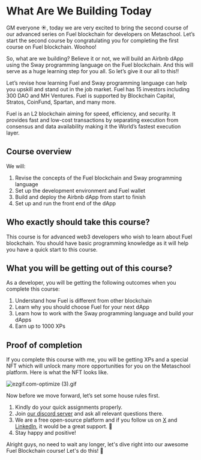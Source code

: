 # What Are We Building Today

GM everyone ☀️, today we are very excited to bring the second course of our advanced series on Fuel blockchain for developers on Metaschool. Let’s start the second course by congratulating you for completing the first course on Fuel blockchain. Woohoo!

So, what are we building? Believe it or not, we will build an Airbnb dApp using the Sway programming language on the Fuel blockchain. And this will serve as a huge learning step for you all. So let’s give it our all to this!!

Let’s revise how learning Fuel and Sway programming language can help you upskill and stand out in the job market. Fuel has 15 investors including 300 DAO and MH Ventures. Fuel is supported by Blockchain Capital, Stratos, CoinFund, Spartan, and many more.

Fuel is an L2 blockchain aiming for speed, efficiency, and security. It provides fast and low-cost transactions by separating execution from consensus and data availability making it the World’s fastest execution layer.

## Course overview

We will:

1. Revise the concepts of the Fuel blockchain and Sway programming language
2. Set up the development environment and Fuel wallet
3. Build and deploy the Airbnb dApp from start to finish
4. Set up and run the front end of the dApp

## Who exactly should take this course?

This course is for advanced web3 developers who wish to learn about Fuel blockchain. You should have basic programming knowledge as it will help you have a quick start to this course. 

## What you will be getting out of this course?

As a developer, you will be getting the following outcomes when you complete this course:

1. Understand how Fuel is different from other blockchain
2. Learn why you should choose Fuel for your next dApp
3. Learn how to work with the Sway programming language and build your dApps
4. Earn up to 1000 XPs

## Proof of completion

If you complete this course with me, you will be getting XPs and a special NFT which will unlock many more opportunities for you on the Metaschool platform. Here is what the NFT looks like.

![ezgif.com-optimize (3).gif](https://github.com/0xmetaschool/Learning-Projects/blob/main/assests_for_all/assets_for_airbnb_fuel/What%20Are%20We%20Building%20Today/ezgif.com-optimize_(3).gif?raw=true)

Now before we move forward, let’s set some house rules first.
1. Kindly do your quick assignments properly.
2. Join [our discord server](https://discord.gg/vbVMUwXWgc) and ask all relevant questions there.
3. We are a free open-source platform and if you follow us on [X](https://bit.ly/airbnb-dapp-fuel-twitter) and [LinkedIn](https://bit.ly/airbnb-dapp-fuel-linkedin), it would be a great support.  🫣
4. Stay happy and positive!

Alright guys, no need to wait any longer, let's dive right into our awesome Fuel Blockchain course! Let's do this! 🙌